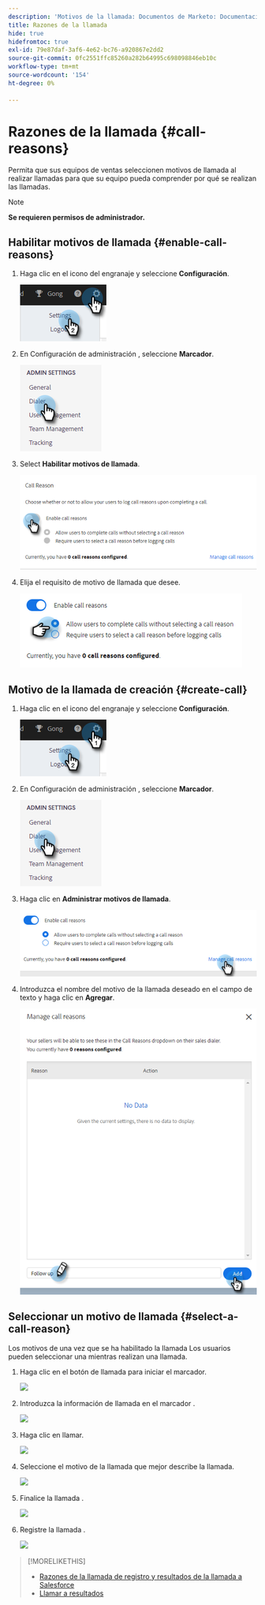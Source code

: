 ```yaml
---
description: 'Motivos de la llamada: Documentos de Marketo: Documentación del producto'
title: Razones de la llamada
hide: true
hidefromtoc: true
exl-id: 79e87daf-3af6-4e62-bc76-a920867e2dd2
source-git-commit: 0fc2551ffc85260a282b64995c698098846eb10c
workflow-type: tm+mt
source-wordcount: '154'
ht-degree: 0%

---
```


# Razones de la llamada {#call-reasons}

Permita que sus equipos de ventas seleccionen motivos de llamada al realizar llamadas para que su equipo pueda comprender por qué se realizan las llamadas.

>[!NOTE]
>
>**Se requieren permisos de administrador.**

## Habilitar motivos de llamada {#enable-call-reasons}

1. Haga clic en el icono del engranaje y seleccione **Configuración**.

   ![](assets/call-reasons-1.png)

1. En Configuración de administración , seleccione **Marcador**.

   ![](assets/call-reasons-2.png)

1. Select **Habilitar motivos de llamada**.

   ![](assets/call-reasons-3.png)

1. Elija el requisito de motivo de llamada que desee.

   ![](assets/call-reasons-4.png)

## Motivo de la llamada de creación {#create-call}

1. Haga clic en el icono del engranaje y seleccione **Configuración**.

   ![](assets/call-reasons-5.png)

1. En Configuración de administración , seleccione **Marcador**.

   ![](assets/call-reasons-6.png)

1. Haga clic en **Administrar motivos de llamada**.

   ![](assets/call-reasons-7.png)

1. Introduzca el nombre del motivo de la llamada deseado en el campo de texto y haga clic en **Agregar**.

   ![](assets/call-reasons-8.png)

## Seleccionar un motivo de llamada {#select-a-call-reason}

Los motivos de una vez que se ha habilitado la llamada Los usuarios pueden seleccionar una mientras realizan una llamada.

1. Haga clic en el botón de llamada para iniciar el marcador.

   ![](assets/call-reasons-.png)

1. Introduzca la información de llamada en el marcador .

   ![](assets/call-reasons-.png)

1. Haga clic en llamar.

   ![](assets/call-reasons-.png)

1. Seleccione el motivo de la llamada que mejor describe la llamada.

   ![](assets/call-reasons-.png)

1. Finalice la llamada .

   ![](assets/call-reasons-.png)

1. Registre la llamada .

   ![](assets/call-reasons-.png)

>[!MORELIKETHIS]
>
>* [Razones de la llamada de registro y resultados de la llamada a Salesforce](/help/marketo/product-docs/marketo-sales-connect/phone/log-call-reasons-and-call-outcomes-to-salesforce.md)
>* [Llamar a resultados](/help/marketo/product-docs/marketo-sales-connect/phone/call-outcomes.md)

